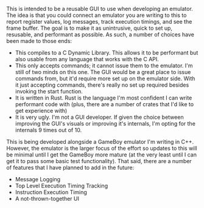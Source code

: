 This is intended to be a reusable GUI to use when developing an emulator.
The idea is that you could connect an emulator you are writing to this to report register values, log messages, track execution timings, and see the frame buffer. 
The goal is to make it as unintrusive, quick to set up, resusable, and performant as possible. As such, a number of choices have been made to those ends:

  * This compiles to a C Dynamic Library. This allows it to be performant but also usable from any language that works with the C API.
  * This only accepts commands; it cannot issue them to the emulator. I'm still of two minds on this one. The GUI would be a great place to issue commands from, but it'd require more set up on the emulator side. With it just accepting commands, there's really no set up required besides invoking the start function.
  * It is written in Rust. Rust is the language I'm most confident I can write performant code with (plus, there are a number of crates that I'd like to get experience with)
  * It is very ugly. I'm not a GUI developer. If given the choice between improving the GUI's visuals or improving it's internals, I'm opting for the internals 9 times out of 10.

This is being developed alongside a GameBoy emulator I'm writing in C++. However, the emulator is the larger focus of the effort so updates to this will be minimal until I get the GameBoy more mature (at the very least until I can get it to pass some basic test functionality). That said, there are a number of features that I have planned to add in the future:
  * Message Logging
  * Top Level Execution Timing Tracking
  * Instruction Execution Timing
  * A not-thrown-together UI
